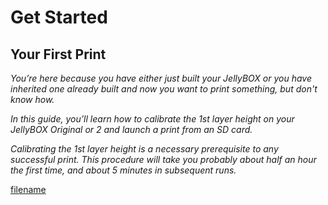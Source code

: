# Get Started

## Your First Print

_You’re here because you have either just built your JellyBOX or you have inherited one already built and now you want to print something, but don't know how._

_In this guide, you’ll learn how to calibrate the 1st layer height on your JellyBOX Original or 2 and launch a print from an SD card._

_Calibrating the 1st layer height is a necessary prerequisite to any successful print. This procedure will take you probably about half an hour the first time, and about 5 minutes in subsequent runs._

[filename](0-01-get-started.md ':include')

<span></span>